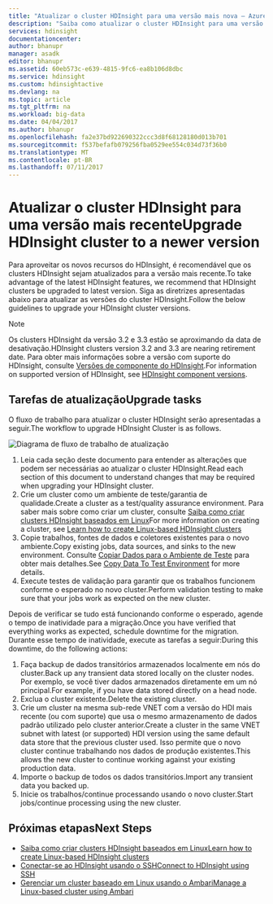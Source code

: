 ```yaml
---
title: "Atualizar o cluster HDInsight para uma versão mais nova – Azure | Microsoft Docs"
description: "Saiba como atualizar o cluster HDInsight para uma versão mais nova."
services: hdinsight
documentationcenter: 
author: bhanupr
manager: asadk
editor: bhanupr
ms.assetid: 60eb573c-e639-4815-9fc6-ea8b106d8dbc
ms.service: hdinsight
ms.custom: hdinsightactive
ms.devlang: na
ms.topic: article
ms.tgt_pltfrm: na
ms.workload: big-data
ms.date: 04/04/2017
ms.author: bhanupr
ms.openlocfilehash: fa2e37bd922690322ccc3d8f68128180d013b701
ms.sourcegitcommit: f537befafb079256fba0529ee554c034d73f36b0
ms.translationtype: MT
ms.contentlocale: pt-BR
ms.lasthandoff: 07/11/2017
---
```

# <a name="upgrade-hdinsight-cluster-to-a-newer-version"></a><span data-ttu-id="352d2-103">Atualizar o cluster HDInsight para uma versão mais recente</span><span class="sxs-lookup"><span data-stu-id="352d2-103">Upgrade HDInsight cluster to a newer version</span></span>
<span data-ttu-id="352d2-104">Para aproveitar os novos recursos do HDInsight, é recomendável que os clusters HDInsight sejam atualizados para a versão mais recente.</span><span class="sxs-lookup"><span data-stu-id="352d2-104">To take advantage of the latest HDInsight features, we recommend that HDInsight clusters be upgraded to latest version.</span></span> <span data-ttu-id="352d2-105">Siga as diretrizes apresentadas abaixo para atualizar as versões do cluster HDInsight.</span><span class="sxs-lookup"><span data-stu-id="352d2-105">Follow the below guidelines to upgrade your HDInsight cluster versions.</span></span>

> [!NOTE]
> <span data-ttu-id="352d2-106">Os clusters HDInsight da versão 3.2 e 3.3 estão se aproximando da data de desativação.</span><span class="sxs-lookup"><span data-stu-id="352d2-106">HDInsight clusters version 3.2 and 3.3 are nearing retirement date.</span></span> <span data-ttu-id="352d2-107">Para obter mais informações sobre a versão com suporte do HDInsight, consulte [Versões de componente do HDInsight](hdinsight-component-versioning.md#supported-hdinsight-versions).</span><span class="sxs-lookup"><span data-stu-id="352d2-107">For information on supported version of HDInsight, see [HDInsight component versions](hdinsight-component-versioning.md#supported-hdinsight-versions).</span></span>
>
>

## <a name="upgrade-tasks"></a><span data-ttu-id="352d2-108">Tarefas de atualização</span><span class="sxs-lookup"><span data-stu-id="352d2-108">Upgrade tasks</span></span>
<span data-ttu-id="352d2-109">O fluxo de trabalho para atualizar o cluster HDInsight serão apresentadas a seguir.</span><span class="sxs-lookup"><span data-stu-id="352d2-109">The workflow to upgrade HDInsight Cluster is as follows.</span></span>

![Diagrama de fluxo de trabalho de atualização](./media/hdinsight-upgrade-cluster/upgrade-workflow.png)

1. <span data-ttu-id="352d2-111">Leia cada seção deste documento para entender as alterações que podem ser necessárias ao atualizar o cluster HDInsight.</span><span class="sxs-lookup"><span data-stu-id="352d2-111">Read each section of this document to understand changes that may be required when upgrading your HDInsight cluster.</span></span>
2. <span data-ttu-id="352d2-112">Crie um cluster como um ambiente de teste/garantia de qualidade.</span><span class="sxs-lookup"><span data-stu-id="352d2-112">Create a cluster as a test/quality assurance environment.</span></span> <span data-ttu-id="352d2-113">Para saber mais sobre como criar um cluster, consulte [Saiba como criar clusters HDInsight baseados em Linux](hdinsight-hadoop-provision-linux-clusters.md)</span><span class="sxs-lookup"><span data-stu-id="352d2-113">For more information on creating a cluster, see [Learn how to create Linux-based HDInsight clusters](hdinsight-hadoop-provision-linux-clusters.md)</span></span>
3. <span data-ttu-id="352d2-114">Copie trabalhos, fontes de dados e coletores existentes para o novo ambiente.</span><span class="sxs-lookup"><span data-stu-id="352d2-114">Copy existing jobs, data sources, and sinks to the new environment.</span></span> <span data-ttu-id="352d2-115">Consulte [Copiar Dados para o Ambiente de Teste](hdinsight-migrate-from-windows-to-linux.md#copy-data-to-the-test-environment) para obter mais detalhes.</span><span class="sxs-lookup"><span data-stu-id="352d2-115">See [Copy Data To Test Environment](hdinsight-migrate-from-windows-to-linux.md#copy-data-to-the-test-environment) for more details.</span></span>
4. <span data-ttu-id="352d2-116">Execute testes de validação para garantir que os trabalhos funcionem conforme o esperado no novo cluster.</span><span class="sxs-lookup"><span data-stu-id="352d2-116">Perform validation testing to make sure that your jobs work as expected on the new cluster.</span></span>


<span data-ttu-id="352d2-117">Depois de verificar se tudo está funcionando conforme o esperado, agende o tempo de inatividade para a migração.</span><span class="sxs-lookup"><span data-stu-id="352d2-117">Once you have verified that everything works as expected, schedule downtime for the migration.</span></span> <span data-ttu-id="352d2-118">Durante esse tempo de inatividade, execute as tarefas a seguir:</span><span class="sxs-lookup"><span data-stu-id="352d2-118">During this downtime, do the following actions:</span></span>

1.  <span data-ttu-id="352d2-119">Faça backup de dados transitórios armazenados localmente em nós do cluster.</span><span class="sxs-lookup"><span data-stu-id="352d2-119">Back up any transient data stored locally on the cluster nodes.</span></span> <span data-ttu-id="352d2-120">Por exemplo, se você tiver dados armazenados diretamente em um nó principal.</span><span class="sxs-lookup"><span data-stu-id="352d2-120">For example, if you have data stored directly on a head node.</span></span>
2.  <span data-ttu-id="352d2-121">Exclua o cluster existente.</span><span class="sxs-lookup"><span data-stu-id="352d2-121">Delete the existing cluster.</span></span>
3.  <span data-ttu-id="352d2-122">Crie um cluster na mesma sub-rede VNET com a versão do HDI mais recente (ou com suporte) que usa o mesmo armazenamento de dados padrão utilizado pelo cluster anterior.</span><span class="sxs-lookup"><span data-stu-id="352d2-122">Create a cluster in the same VNET subnet with latest (or supported) HDI version using the same default data store that the previous cluster used.</span></span> <span data-ttu-id="352d2-123">Isso permite que o novo cluster continue trabalhando nos dados de produção existentes.</span><span class="sxs-lookup"><span data-stu-id="352d2-123">This allows the new cluster to continue working against your existing production data.</span></span>
4.  <span data-ttu-id="352d2-124">Importe o backup de todos os dados transitórios.</span><span class="sxs-lookup"><span data-stu-id="352d2-124">Import any transient data you backed up.</span></span>
5.  <span data-ttu-id="352d2-125">Inicie os trabalhos/continue processando usando o novo cluster.</span><span class="sxs-lookup"><span data-stu-id="352d2-125">Start jobs/continue processing using the new cluster.</span></span>

## <a name="next-steps"></a><span data-ttu-id="352d2-126">Próximas etapas</span><span class="sxs-lookup"><span data-stu-id="352d2-126">Next Steps</span></span>
* [<span data-ttu-id="352d2-127">Saiba como criar clusters HDInsight baseados em Linux</span><span class="sxs-lookup"><span data-stu-id="352d2-127">Learn how to create Linux-based HDInsight clusters</span></span>](hdinsight-hadoop-provision-linux-clusters.md)
* [<span data-ttu-id="352d2-128">Conectar-se ao HDInsight usando o SSH</span><span class="sxs-lookup"><span data-stu-id="352d2-128">Connect to HDInsight using SSH</span></span>](hdinsight-hadoop-linux-use-ssh-unix.md)
* [<span data-ttu-id="352d2-129">Gerenciar um cluster baseado em Linux usando o Ambari</span><span class="sxs-lookup"><span data-stu-id="352d2-129">Manage a Linux-based cluster using Ambari</span></span>](hdinsight-hadoop-manage-ambari.md)

